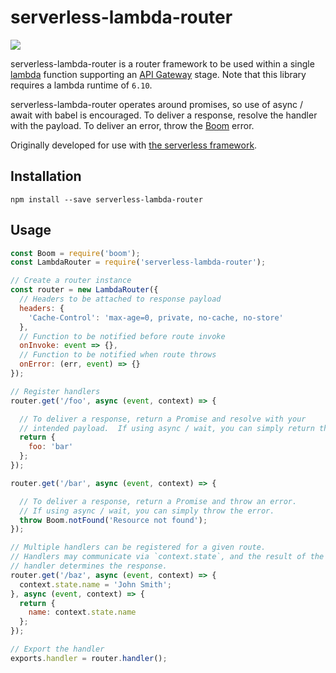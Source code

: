 # serverless-lambda-router

![](https://api.travis-ci.org/swhite24/serverless-lambda-router.svg?branch=master)

serverless-lambda-router is a router framework to be used within a single [lambda](https://aws.amazon.com/lambda/) function supporting an [API Gateway](https://aws.amazon.com/api-gateway/) stage. Note that this library requires a lambda runtime of `6.10`.

serverless-lambda-router operates around promises, so use of async / await with babel is encouraged.  To deliver a response, resolve the handler with the payload.  To deliver an error, throw the [Boom](https://github.com/hapijs/boom) error.

Originally developed for use with [the serverless framework](https://serverless.com/).

## Installation

```
npm install --save serverless-lambda-router
```

## Usage

```javascript
const Boom = require('boom');
const LambdaRouter = require('serverless-lambda-router');

// Create a router instance
const router = new LambdaRouter({
  // Headers to be attached to response payload
  headers: {
    'Cache-Control': 'max-age=0, private, no-cache, no-store'
  },
  // Function to be notified before route invoke
  onInvoke: event => {},
  // Function to be notified when route throws
  onError: (err, event) => {}
});

// Register handlers
router.get('/foo', async (event, context) => {

  // To deliver a response, return a Promise and resolve with your
  // intended payload.  If using async / wait, you can simply return the payload.
  return {
    foo: 'bar'
  };
});

router.get('/bar', async (event, context) => {

  // To deliver a response, return a Promise and throw an error.
  // If using async / wait, you can simply throw the error.
  throw Boom.notFound('Resource not found');
});

// Multiple handlers can be registered for a given route.
// Handlers may communicate via `context.state`, and the result of the final
// handler determines the response.
router.get('/baz', async (event, context) => {
  context.state.name = 'John Smith';
}, async (event, context) => {
  return {
    name: context.state.name
  };
});

// Export the handler
exports.handler = router.handler();
```
